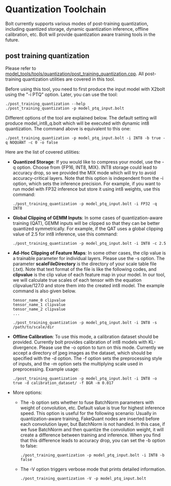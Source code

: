 # Quantization Toolchain

Bolt currently supports various modes of post-training quantization, including quantized storage, dynamic quantization inference, offline calibration, etc. Bolt will provide quantization aware training tools in the future.

## post training quantization

Please refer to [model_tools/tools/quantization/post_training_quantization.cpp](../model_tools/tools/quantization/post_training_quantization.cpp). All post-training quantization utilities are covered in this tool.

Before using this tool, you need to first produce the input model with X2bolt using the "-i PTQ" option. Later, you can use the tool:

```
./post_training_quantization --help
./post_training_quantization -p model_ptq_input.bolt
```

Different options of the tool are explained below. The default setting will produce model_int8_q.bolt which will be executed with dynamic int8 quantization. The command above is equivalent to this one:

```
./post_training_quantization -p model_ptq_input.bolt -i INT8 -b true -q NOQUANT -c 0 -o false
```

Here are the list of covered utilities:

* **Quantized Storage**: If you would like to compress your model, use the -q option. Choose from {FP16, INT8, MIX}. INT8 storage could lead to accuracy drop, so we provided the MIX mode which will try to avoid accuracy-critical layers. Note that this option is independent from the -i option, which sets the inference precision. For example, if you want to run model with FP32 inference but store it using int8 weights, use this command:

    ```
    ./post_training_quantization -p model_ptq_input.bolt -i FP32 -q INT8
    ```

* **Global Clipping of GEMM Inputs**: In some cases of quantization-aware training (QAT), GEMM inputs will be clipped so that they can be better quantized symmetrically. For example, if the QAT uses a global clipping value of 2.5 for int8 inference, use this command:

    ```
    ./post_training_quantization -p model_ptq_input.bolt -i INT8 -c 2.5
    ```

* **Ad-Hoc Clipping of Feature Maps**: In some other cases, the clip value is a trainable parameter for individual layers. Please use the -s option. The parameter **scaleFileDirectory** is the directory of your scale table file (.txt). Note that text format of the file is like the following codes, and **clipvalue** is the clip value of each feature map in your model. In our tool, we will calculate true scales of each tensor with the equation clipvalue/127.0 and store them into the created int8 model. The example command is also given below.
    ```
    tensor_name_0 clipvalue
    tensor_name_1 clipvalue
    tensor_name_2 clipvalue
    ...

    ./post_training_quantization -p model_ptq_input.bolt -i INT8 -s /path/to/scale/dir
    ```

* **Offline Calibration**: To use this mode, a calibration dataset should be provided. Currently bolt provides calibration of int8 models with KL-divergence. Please use the -o option to turn on this mode. Currently we accept a directory of jpeg images as the dataset, which should be specified with the -d option. The -f option sets the preprocessing style of inputs, and the -m option sets the multiplying scale used in preprocessing. Example usage:
    ```
    ./post_training_quantization -p model_ptq_input.bolt -i INT8 -o true -d calibration_dataset/ -f BGR -m 0.017
    ```

* More options:

    - The -b option sets whether to fuse BatchNorm parameters with weight of convolution, etc. Default value is true for highest inference speed. This option is useful for the following scenario: Usually in quantization-aware training, FakeQuant nodes are inserted before each convolution layer, but BatchNorm is not handled. In this case, if we fuse BatchNorm and then quantize the convolution weight, it will create a difference between training and inference. When you find that this difference leads to accuracy drop, you can set the -b option to false:

        ```
        ./post_training_quantization -p model_ptq_input.bolt -i INT8 -b false
        ```

    - The -V option triggers verbose mode that prints detailed information.

        ```
        ./post_training_quantization -V -p model_ptq_input.bolt
        ```
